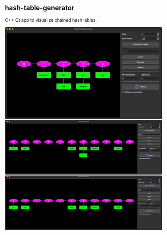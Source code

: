 ## hash-table-generator
C++ Qt app to visualize chained hash tables.

![](images/test1.png)
![](images/test2.png)
![](images/test3.png)
